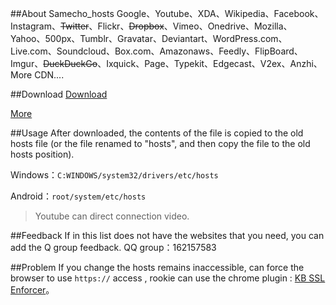 ##About Samecho_hosts
Google、Youtube、XDA、Wikipedia、Facebook、Instagram、<s>Twitter</s>、Flickr、<s>Dropbox</s>、Vimeo、Onedrive、Mozilla、Yahoo、500px、Tumblr、Gravatar、Deviantart、WordPress.com、Live.com、Soundcloud、Box.com、Amazonaws、Feedly、FlipBoard、Imgur、<s>DuckDuckGo</s>、Ixquick、Page、Typekit、Edgecast、V2ex、Anzhi、More CDN....


##Download
[Download](https://github.com/catbb49294929/samecho_hosts/archive/master.zip)

[More](http://levi.cg.am/test/hosts/rander)


##Usage
After downloaded, the contents of the file is copied to the old hosts file (or the file renamed to "hosts", and then copy the file to the old hosts position).


Windows：`C:WINDOWS/system32/drivers/etc/hosts`


Android：`root/system/etc/hosts`


> Youtube can direct connection video.


##Feedback
If in this list does not have the websites that you need, you can add the Q group feedback. QQ group：162157583


##Problem
If you change the hosts remains inaccessible, can force the browser to use `https://` access , rookie can use the chrome plugin : [KB SSL Enforcer](https://chrome.google.com/webstore/detail/kb-ssl-enforcer/flcpelgcagfhfoegekianiofphddckof)。
